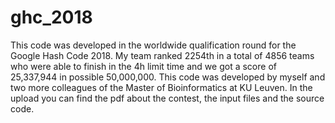 # ghc_2018
This code was developed in the worldwide qualification round for the Google Hash Code 2018. My team ranked 2254th in a total of 4856 teams who were able to finish in the 4h limit time and we got a score of 25,337,944 in possible 50,000,000. This code was developed by myself and two more colleagues of the Master of Bioinformatics at KU Leuven. In the upload you can find the pdf about the contest, the input files and the source code.
